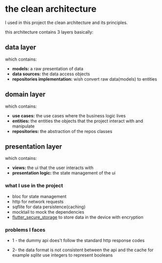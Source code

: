 # the clean architecture

I used in this project the clean architecture and its principles.

this architecture contains 3 layers basically:

## data layer

which contains:

* **models:** a raw presentation of data
* **data sources:** the data access objects
* **repositories implementation:** wish convert raw data(models) to entities

## domain layer

which contains:

* **use cases:** the use cases where the business logic lives
* **entities:** the entities the objects that the project interact with and manipulate
* **repositories:** the abstraction of the repos classes

## presentation layer

which contains:

* **views:** the ui that the user interacts with
* **presentation logic:** the state management of the ui

### what I use in the project

* bloc for state management
* http for network requests
* sqflite for data persistence(caching)
* mocktail to mock the dependencies
* [flutter_secure_storage](https://pub.dev/packages/flutter_secure_storage) to store data in the device with encryption

### problems I faces

* 1 - the dummy api does't follow the standard http response codes

* 2- the data format is not consistent between the api and the cache for example *sqlite* use integers to represent booleans
